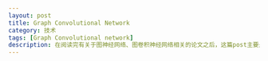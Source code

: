```yaml
---
layout: post
title: Graph Convolutional Network
category: 技术
tags: [Graph Convolutional network]
description: 在阅读完有关于图神经网络、图卷积神经网络相关的论文之后，这篇post主要是对图卷积神经网络进行总结。
---
```

<head>
    <script src="https://cdn.mathjax.org/mathjax/latest/MathJax.js?config=TeX-AMS-MML_HTMLorMML" type="text/javascript"></script>
    <script type="text/x-mathjax-config">
        MathJax.Hub.Config({
            tex2jax: {
            skipTags: ['script', 'noscript', 'style', 'textarea', 'pre'],
            inlineMath: [['$','$']]
            }
        });
    </script>
</head>


